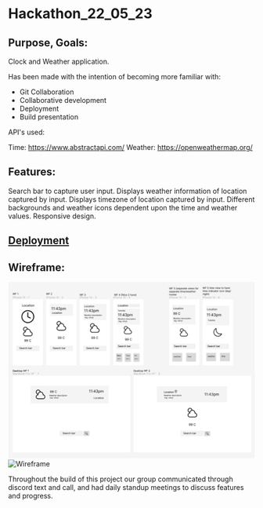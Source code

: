 # Hackathon_22_05_23
## Purpose, Goals:   

Clock and Weather application. 

Has been made with the intention of becoming more familiar with:
- Git Collaboration
- Collaborative development
- Deployment
- Build presentation

API's used:

Time: https://www.abstractapi.com/
Weather: https://openweathermap.org/
 
## Features: 

Search bar to capture user input.
Displays weather information of location captured by input.
Displays timezone of location captured by input.
Different backgrounds and weather icons dependent upon the time and weather values.
Responsive design.

## [Deployment](https://gpweatherclock.netlify.app/)

## Wireframe:
![Potential Wireframes](./weather_clock/src/images/Screenshot_potential_wireframe.png)
![Wireframe](.weather_clock/src/images/Screenshot_wireframe.jpg)

Throughout the build of this project our group communicated through discord text and call, and had daily standup meetings to discuss features and progress. 


